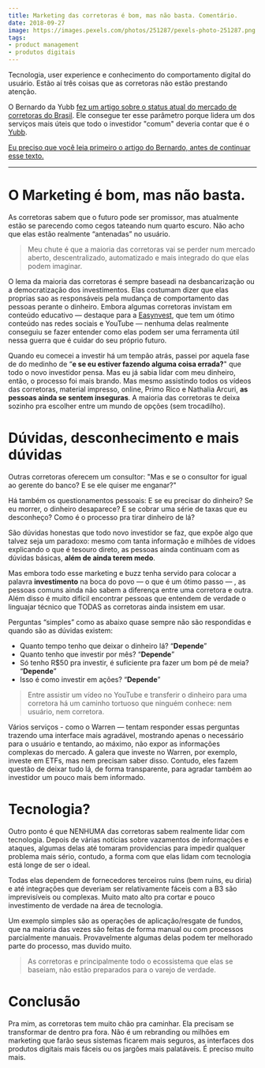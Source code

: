 ```yaml
---
title: Marketing das corretoras é bom, mas não basta. Comentário.
date: 2018-09-27
image: https://images.pexels.com/photos/251287/pexels-photo-251287.png
tags:
- product management
- produtos digitais
---
```


Tecnologia, user experience e conhecimento do comportamento digital do usuário. Estão aí três coisas que as corretoras não estão prestando atenção.

O Bernardo da Yubb [fez um artigo sobre o status atual do mercado de corretoras
do
Brasil](https://www.linkedin.com/pulse/luciano-huck-foi-para-xp-banco-do-brasil-bradesco-e-o-s-pascowitch).
Ele consegue ter esse parâmetro porque lidera um dos serviços mais úteis que
todo o investidor "comum" deveria contar que é o [Yubb](https://yubb.com.br/).

[Eu preciso que você leia primeiro o artigo do Bernardo, antes de continuar esse
texto.](https://www.linkedin.com/pulse/luciano-huck-foi-para-xp-banco-do-brasil-bradesco-e-o-s-pascowitch/)

----

# O Marketing é bom, mas não basta.

As corretoras sabem que o futuro pode ser promissor, mas atualmente estão se
parecendo como cegos tateando num quarto escuro. Não acho que elas estão
realmente “antenadas” no usuário.

> Meu chute é que a maioria das corretoras vai se perder num mercado aberto, descentralizado, automatizado e mais integrado do que elas podem imaginar.

O lema da maioria das corretoras é sempre baseadi na desbancarização ou a
democratização dos investimentos. Elas costumam dizer que elas proprias sao as
responsáveis pela mudança de comportamento das pessoas perante o dinheiro.
Embora algumas corretoras invistam em conteúdo educativo — destaque para a
[Easynvest](https://www.youtube.com/easynvest), que tem um ótimo conteúdo nas
redes sociais e YouTube — nenhuma delas realmente conseguiu se fazer entender
como elas podem ser uma ferramenta útil nessa guerra que é cuidar do seu próprio
futuro.

Quando eu comecei a investir há um tempão atrás, passei por aquela fase de do
medinho de “**e se eu estiver fazendo alguma coisa errada?**" que todo o novo
investidor pensa. Mas eu já sabia lidar com meu dinheiro, então, o processo foi
mais brando. Mas mesmo assistindo todos os vídeos das corretoras, material
impresso, online, Primo Rico e Nathalia Arcuri, **as pessoas ainda se sentem
inseguras**. A maioria das corretoras te deixa sozinho pra escolher entre um
mundo de opções (sem trocadilho).

# Dúvidas, desconhecimento e mais dúvidas

Outras corretoras oferecem um consultor: "Mas e se o consultor for igual ao
gerente do banco? E se ele quiser me enganar?"

Há também os questionamentos pessoais: E se eu precisar do dinheiro? Se eu
morrer, o dinheiro desaparece? E se cobrar uma série de taxas que eu desconheço?
Como é o processo pra tirar dinheiro de lá?

São dúvidas honestas que todo novo investidor se faz, que expõe algo que talvez
seja um paradoxo: mesmo com tanta informação e milhões de vídoes explicando o
que é tesouro direto, as pessoas ainda continuam com as dúvidas básicas, **além
de ainda terem medo**.

Mas embora todo esse marketing e buzz tenha servido para colocar a palavra
**investimento** na boca do povo — o que é um ótimo passo — , as pessoas comuns
ainda não sabem a diferença entre uma corretora e outra. Além disso é muito
difícil encontrar pessoas que entendem de verdade o linguajar técnico que TODAS
as corretoras ainda insistem em usar.

Perguntas “simples” como as abaixo quase sempre não são respondidas e quando são
as dúvidas existem:

* Quanto tempo tenho que deixar o dinheiro lá? “**Depende**”
* Quanto tenho que investir por mês? “**Depende**”
* Só tenho R$50 pra investir, é suficiente pra fazer um bom pé de meia?
“**Depende**”
* Isso é como investir em ações? “**Depende**”

> Entre assistir um vídeo no YouTube e transferir o dinheiro para uma corretora há
> um caminho tortuoso que ninguém conhece: nem usuário, nem corretora.

Vários serviços - como o Warren — tentam responder essas perguntas trazendo uma
interface mais agradável, mostrando apenas o necessário para o usuário e
tentando, ao máximo, não expor as informações complexas do mercado. A galera que
investe no Warren, por exemplo, investe em ETFs, mas nem precisam saber disso.
Contudo, eles fazem questão de deixar tudo lá, de forma transparente, para
agradar também ao investidor um pouco mais bem informado.

# Tecnologia?

Outro ponto é que NENHUMA das corretoras sabem realmente lidar com tecnologia.
Depois de várias notícias sobre vazamentos de informações e ataques, algumas
delas até tomaram providencias para impedir qualquer problema mais sério,
contudo, a forma com que elas lidam com tecnologia está longe de ser o ideal.

Todas elas dependem de fornecedores terceiros ruins (bem ruins, eu diria) e até
integrações que deveriam ser relativamente fáceis com a B3 são imprevisíveis ou
complexas. Muito mato alto pra cortar e pouco investimento de verdade na área de
tecnologia.

Um exemplo simples são as operações de aplicação/resgate de fundos, que na
maioria das vezes são feitas de forma manual ou com processos parcialmente
manuais. Provavelmente algumas delas podem ter melhorado parte do processo, mas
duvido muito.

> As corretoras e principalmente todo o ecossistema que elas se baseiam, não estão preparados para o varejo de verdade.

# Conclusão

Pra mim, as corretoras tem muito chão pra caminhar. Ela precisam se transformar
de dentro pra fora. Não é um rebranding ou milhões em marketing que farão seus
sistemas ficarem mais seguros, as interfaces dos produtos digitais mais fáceis
ou os jargões mais palatáveis. É preciso muito mais.

